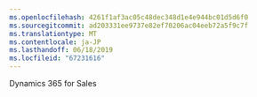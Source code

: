 ```yaml
---
ms.openlocfilehash: 4261f1af3ac05c48dec348d1e4e944bc01d5d6f0
ms.sourcegitcommit: ad203331ee9737e82ef70206ac04eeb72a5f9c7f
ms.translationtype: MT
ms.contentlocale: ja-JP
ms.lasthandoff: 06/18/2019
ms.locfileid: "67231616"
---
```

Dynamics 365 for Sales

